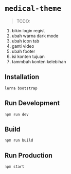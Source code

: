 # `medical-theme`

> TODO: 
1. bikin login regist
2. ubah warna dark mode
3. ubah icon tab
4. ganti video
5. ubah footer
6. isi konten tujuan
7. tammbah konten kelebihan

## Installation

```
lerna bootstrap
```

## Run Development

```
npm run dev
```

## Build

```
npm run build
```

## Run Production

```
npm start
```
